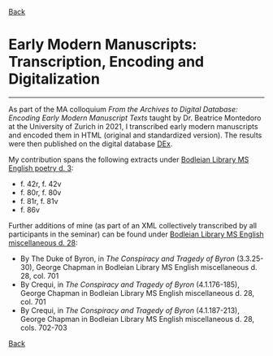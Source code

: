 [Back](https://ycvogt.github.io/my_portfolio/)

# Early Modern Manuscripts: Transcription, Encoding and Digitalization
---

As part of the MA colloquium _From the Archives to Digital Database: Encoding Early Modern Manuscript Texts_ taught by Dr. Beatrice Montedoro at the University of Zurich in 2021, I transcribed early modern manuscripts and encoded them in HTML (original and standardized version). The results were then published on the digital database [DEx](https://dex.digitalearlymodern.com/).

My contribution spans the following extracts under [Bodleian Library MS English poetry d. 3](https://daikatana.digitalearlymodern.com/manuscripts/?query=BodleianMSEngpoetd3.xml):
<ul>
 <li>f. 42r, f. 42v</li>
 <li>f. 80r, f. 80v</li>
 <li>f. 81r, f. 81v</li>
 <li>f. 86v</li>
</ul>

Further additions of mine (as part of an XML collectively transcribed by all participants in the seminar) can be found under [Bodleian Library MS English miscellaneous d. 28](https://daikatana.digitalearlymodern.com/manuscripts/?query=BodleianMSEngmiscd28.xml&spelling=normalized):
<ul>
 <li>By The Duke of Byron, in <i>The Conspiracy and Tragedy of Byron</i> (3.3.25-30), George Chapman in Bodleian Library MS English miscellaneous d. 28, col. 701</li>
<li>By Crequi, in <i>The Conspiracy and Tragedy of Byron</i> (4.1.176-185), George Chapman in Bodleian Library MS English miscellaneous d. 28, col. 701</li>
<li>By Crequi, in <i>The Conspiracy and Tragedy of Byron</i> (4.1.187-213), George Chapman in Bodleian Library MS English miscellaneous d. 28, cols. 702-703</li>
</ul>

[Back](https://ycvogt.github.io/my_portfolio/)
